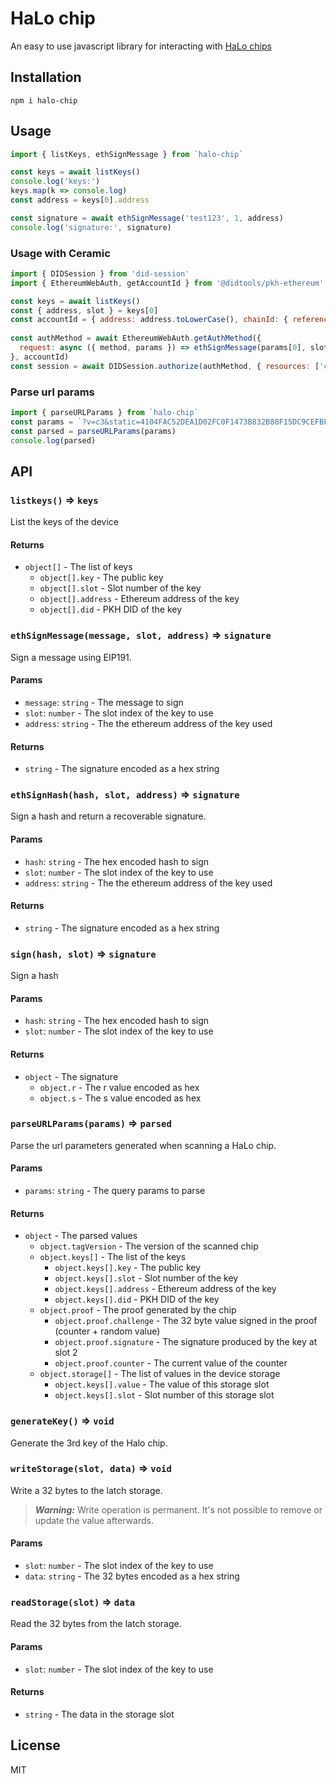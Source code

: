 # HaLo chip

An easy to use javascript library for interacting with [HaLo chips](https://medium.com/kong-land-embassy/eternal-physical-crypto-b487ee8a1553)

## Installation

    npm i halo-chip

## Usage

```javascript
import { listKeys, ethSignMessage } from `halo-chip`

const keys = await listKeys()
console.log('keys:')
keys.map(k => console.log)
const address = keys[0].address

const signature = await ethSignMessage('test123', 1, address)
console.log('signature:', signature)
```

### Usage with Ceramic

```javascript
import { DIDSession } from 'did-session'
import { EthereumWebAuth, getAccountId } from '@didtools/pkh-ethereum'

const keys = await listKeys()
const { address, slot } = keys[0]
const accountId = { address: address.toLowerCase(), chainId: { reference: 1, namespace: 'eip155' } }
  
const authMethod = await EthereumWebAuth.getAuthMethod({
  request: async ({ method, params }) => ethSignMessage(params[0], slot, params[1])
}, accountId)
const session = await DIDSession.authorize(authMethod, { resources: ['ceramic://*?model=kjz...'] })
```

### Parse url params
```javascript
import { parseURLParams } from `halo-chip`
const params = `?v=c3&static=4104FAC52DEA1D02FC0F1473B832B88F15DC9CEFBFEE690C3C9B8FECF8045B2A06166119F5C539E9FF418A58DA95ED057DB17E76E9B57531025BEFE4B45EB0DF07634104422738D17192382F19482649E07022615930C3C1CB29A51CFE23D62445CDB8729A40DE69A79697F3704C7D684365846CF6DB974E33E47998BDB2DAB1131D330E000000000000000000000000000000000000000000000000000000000000000000000000000000000000000000000000000000000000000000000000000000000000&latch1=E5D961F8DAD5F030F57E88E72AAD26492D722AFB5CC84256DCA2BA6362BEBF51&latch2=0000000000000000000000000000000000000000000000000000000000000000&cmd=81020000001B8F48E0B1A3B19C5DF8D763717A7BE27475FA6AF0E34F8449704C3A8B00&res=3046022100D5871CDE09C5AB891F4D023EC278DF8F1CE5B6970F478C825D812C946F15593B022100EA326B2683E212F34CF87C051CF0BA00BCD1530B72FE8D8754584F480C38ED3400000000`
const parsed = parseURLParams(params)
console.log(parsed)
```


## API


### `listkeys()` ⇒ `keys`
List the keys of the device

#### Returns
* `object[]` - The list of keys
    * `object[].key` - The public key
    * `object[].slot` - Slot number of the key
    * `object[].address` - Ethereum address of the key
    * `object[].did` - PKH DID of the key



### `ethSignMessage(message, slot, address)` ⇒ `signature`
Sign a message using EIP191.

#### Params
* `message`: `string` - The message to sign
* `slot`: `number` - The slot index of the key to use
* `address`: `string` - The the ethereum address of the key used

#### Returns
* `string` - The signature encoded as a hex string



### `ethSignHash(hash, slot, address)` ⇒ `signature`
Sign a hash and return a recoverable signature.

#### Params
* `hash`: `string` - The hex encoded hash to sign
* `slot`: `number` - The slot index of the key to use
* `address`: `string` - The the ethereum address of the key used

#### Returns
* `string` - The signature encoded as a hex string



### `sign(hash, slot)` ⇒ `signature`
Sign a hash

#### Params
* `hash`: `string` - The hex encoded hash to sign
* `slot`: `number` - The slot index of the key to use

#### Returns
* `object` - The signature
    * `object.r` - The r value encoded as hex
    * `object.s` - The s value encoded as hex


### `parseURLParams(params)` => `parsed`
Parse the url parameters generated when scanning a HaLo chip.

#### Params
* `params`: `string` - The query params to parse

#### Returns
* `object` - The parsed values
    * `object.tagVersion` - The version of the scanned chip
    * `object.keys[]` - The list of the keys
        * `object.keys[].key` - The public key
        * `object.keys[].slot` - Slot number of the key
        * `object.keys[].address` - Ethereum address of the key
        * `object.keys[].did` - PKH DID of the key
    * `object.proof` - The proof generated by the chip
        * `object.proof.challenge` - The 32 byte value signed in the proof (counter + random value)
        * `object.proof.signature` - The signature produced by the key at slot 2
        * `object.proof.counter` - The current value of the counter
    * `object.storage[]` - The list of values in the device storage
        * `object.keys[].value` - The value of this storage slot
        * `object.keys[].slot` - Slot number of this storage slot


### `generateKey()` ⇒ `void`
Generate the 3rd key of the Halo chip.


### `writeStorage(slot, data)` ⇒ `void`
Write a 32 bytes to the latch storage.

> ***Warning:***
> Write operation is permanent. It's not possible
to remove or update the value afterwards.

#### Params
* `slot`: `number` - The slot index of the key to use
* `data`: `string` - The 32 bytes encoded as a hex string



### `readStorage(slot)` ⇒ `data`
Read the 32 bytes from the latch storage.

#### Params
* `slot`: `number` - The slot index of the key to use

#### Returns
* `string` - The data in the storage slot

## License
MIT
